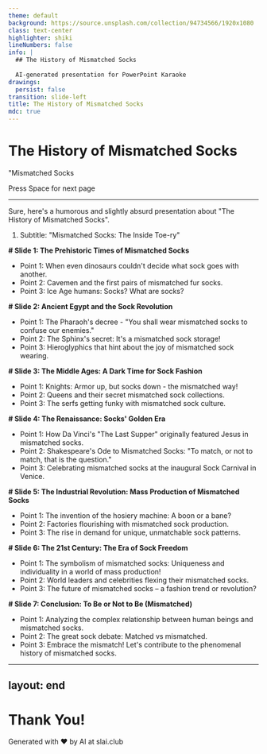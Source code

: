 ```yaml
---
theme: default
background: https://source.unsplash.com/collection/94734566/1920x1080
class: text-center
highlighter: shiki
lineNumbers: false
info: |
  ## The History of Mismatched Socks
  
  AI-generated presentation for PowerPoint Karaoke
drawings:
  persist: false
transition: slide-left
title: The History of Mismatched Socks
mdc: true
---
```


# The History of Mismatched Socks

"Mismatched Socks

<div class="pt-12">
  <span @click="$slidev.nav.next" class="px-2 py-1 rounded cursor-pointer" hover="bg-white bg-opacity-10">
    Press Space for next page <carbon:arrow-right class="inline"/>
  </span>
</div>

<div class="abs-br m-6 flex gap-2">
  <a href="https://github.com/beevelop/slai.club" target="_blank" alt="GitHub"
    class="text-xl slidev-icon-btn opacity-50 !border-none !hover:text-white">
    <carbon-logo-github />
  </a>
</div>

---

Sure, here's a humorous and slightly absurd presentation about "The History of Mismatched Socks".

1. Subtitle: "Mismatched Socks: The Inside Toe-ry"

**# Slide 1: The Prehistoric Times of Mismatched Socks**

- Point 1: When even dinosaurs couldn't decide what sock goes with another.
- Point 2: Cavemen and the first pairs of mismatched fur socks.
- Point 3: Ice Age humans: Socks? What are socks?

**# Slide 2: Ancient Egypt and the Sock Revolution**

- Point 1: The Pharaoh's decree - "You shall wear mismatched socks to confuse our enemies."
- Point 2: The Sphinx's secret: It's a mismatched sock storage!
- Point 3: Hieroglyphics that hint about the joy of mismatched sock wearing.

**# Slide 3: The Middle Ages: A Dark Time for Sock Fashion**

- Point 1: Knights: Armor up, but socks down - the mismatched way!
- Point 2: Queens and their secret mismatched sock collections.
- Point 3: The serfs getting funky with mismatched sock culture.

**# Slide 4: The Renaissance: Socks' Golden Era**

- Point 1: How Da Vinci's "The Last Supper" originally featured Jesus in mismatched socks.
- Point 2: Shakespeare's Ode to Mismatched Socks: "To match, or not to match, that is the question."
- Point 3: Celebrating mismatched socks at the inaugural Sock Carnival in Venice.

**# Slide 5: The Industrial Revolution: Mass Production of Mismatched Socks**

- Point 1: The invention of the hosiery machine: A boon or a bane?
- Point 2: Factories flourishing with mismatched sock production.
- Point 3: The rise in demand for unique, unmatchable sock patterns.

**# Slide 6: The 21st Century: The Era of Sock Freedom**

- Point 1: The symbolism of mismatched socks: Uniqueness and individuality in a world of mass production!
- Point 2: World leaders and celebrities flexing their mismatched socks.
- Point 3: The future of mismatched socks – a fashion trend or revolution?

**# Slide 7: Conclusion: To Be or Not to Be (Mismatched)**

- Point 1: Analyzing the complex relationship between human beings and mismatched socks.
- Point 2: The great sock debate: Matched vs mismatched.
- Point 3: Embrace the mismatch! Let's contribute to the phenomenal history of mismatched socks.

---
layout: end
---

# Thank You!

Generated with ❤️ by AI at slai.club

